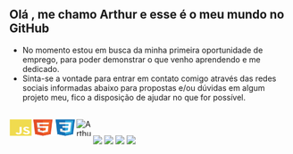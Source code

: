 ## Olá , me chamo Arthur e esse é o meu mundo no GitHub 

- No momento estou em busca da minha primeira oportunidade de emprego, para poder demonstrar o que venho aprendendo e me dedicado.
- Sinta-se a vontade para entrar em contato comigo através das redes sociais informadas abaixo para propostas e/ou dúvidas em algum projeto meu, fico a disposição de ajudar no que for possível.

<div style="display: inline_block"><br>
  <img align="left" alt="Arthur-Js" height="30" width="40" src="https://raw.githubusercontent.com/devicons/devicon/master/icons/javascript/javascript-plain.svg">
  <img align="left" alt="Rafa-HTML" height="30" width="40" src="https://raw.githubusercontent.com/devicons/devicon/master/icons/html5/html5-original.svg">
  <img align="left" alt="Rafa-CSS" height="30" width="40" src="https://raw.githubusercontent.com/devicons/devicon/master/icons/css3/css3-original.svg">
  <img align="left" alt="Arthur-Java" height="30" width="30" src="https://cdn-icons-png.flaticon.com/512/3291/3291669.png"
</div>


  ##
 
<div> 
    <a href="https://www.linkedin.com/in/arthur-antonello/" target="_blank"><img src="https://img.shields.io/badge/-LinkedIn-%230077B5?style=for-the-badge&logo=linkedin&logoColor=white" target="_blank"></a> 
  <a href="https://instagram.com/arthurantonello" target="_blank"><img src="https://img.shields.io/badge/-Instagram-%23E4405F?style=for-the-badge&logo=instagram&logoColor=white" target="_blank"></a>
  <a href = "mailto:arthur.antonello@hotmail.com"><img src="https://img.shields.io/badge/Microsoft_Outlook-0078D4?style=for-the-badge&logo=microsoft-outlook&logoColor=white" target="_blank"></a>
  <a href="https://www.facebook.com/arthur.antonello.3/"> <img src="https://img.shields.io/badge/Facebook-1877F2?style=for-the-badge&logo=facebook&logoColor=white"  target="_blank"></a>
</div>

